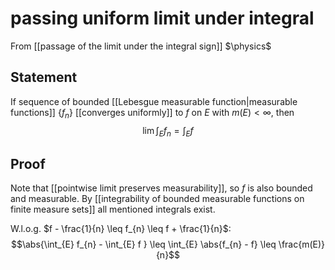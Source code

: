 # passing uniform limit under integral
From [[passage of the limit under the integral sign]]
$\physics$
## Statement
If sequence of bounded [[Lebesgue measurable function|measurable functions]] $\{ f_{n} \}$ [[converges uniformly]] to $f$ on $E$ with $m(E) < \infty$, then 
$$\lim \int_{E} f_{n} = \int_{E} f$$

## Proof
Note that [[pointwise limit preserves measurability]], so $f$ is also bounded and measurable. By [[integrability of bounded measurable functions on finite measure sets]] all mentioned integrals exist.

W.l.o.g. $f - \frac{1}{n} \leq f_{n} \leq f + \frac{1}{n}$:
$$\abs{\int_{E} f_{n} - \int_{E} f } \leq \int_{E} \abs{f_{n} - f} \leq \frac{m(E)}{n}$$
